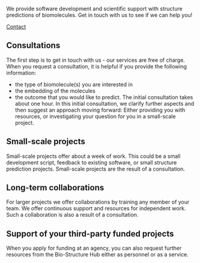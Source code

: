 
We provide software development and scientific support with structure predictions of biomolecules.
Get in touch with us to see if we can help you!

[Contact](contact.md)

## Consultations 
The first step is to get in touch with us - our services are free of charge.  When you request a consultation, it is helpful if you provide the following information:
- the type of biomolecule(s) you are interested in
- the embedding of the molecules
- the outcome that you would like to predict.
The initial consultation takes about one hour. In this initial consultation, we clarify further aspects and then suggest an approach moving forward: Either providing you with resources, or investigating your question for you in a small-scale project.

## Small-scale projects 
Small-scale projects offer about a week of work. This could be a small development script, feedback to existing software, or small structure prediction projects. Small-scale projects are the result of a consultation.

## Long-term collaborations
For larger projects we offer collaborations by training any member of your team. We offer continuous support and resources for independent work. Such a collaboration is also a result of a consultation.

## Support of your third-party funded projects
When you apply for funding at an agency, you can also request further resources from the Bio-Structure Hub either as personnel or as a service.


